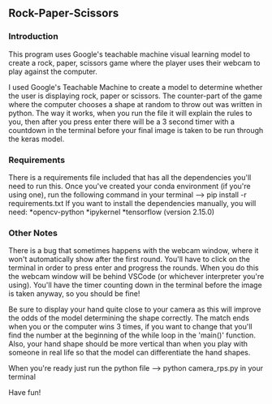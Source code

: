 ## Rock-Paper-Scissors

### **Introduction**
This program uses Google's teachable machine visual learning model to create a rock, paper, scissors game where the player uses their webcam to play against the computer.

I used Google's Teachable Machine to create a model to determine whether the user is displaying rock, paper or scissors. The counter-part of the game where the computer chooses a shape at random to throw out was written in python. The way it works, when you run the file it will explain the rules to you, then after you press enter there will be a 3 second timer with a countdown in the terminal before your final image is taken to be run through the keras model.

### **Requirements**
There is a requirements file included that has all the dependencies you'll need to run this. Once you've created your conda environment (if you're using one), run the following command in your terminal --> pip install -r requirements.txt
If you want to install the dependencies manually, you will need:
*opencv-python
*ipykernel
*tensorflow (version 2.15.0)

### **Other Notes**
There is a bug that sometimes happens with the webcam window, where it won't automatically show after the first round. You'll have to click on the terminal in order to press enter and progress the rounds. When you do this the webcam window will be behind VSCode (or whichever interpreter you're using). You'll have the timer counting down in the terminal before the image is taken anyway, so you should be fine!

Be sure to display your hand quite close to your camera as this will improve the odds of the model determining the shape correctly. The match ends when you or the computer wins 3 times, if you want to change that you'll find the number at the beginning of the while loop in the 'main()' function. Also, your hand shape should be more vertical than when you play with someone in real life so that the model can differentiate the hand shapes. 


When you're ready just run the python file --> python camera_rps.py in your terminal

Have fun!

